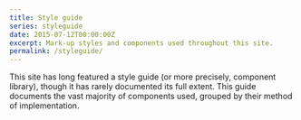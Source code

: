 ```yaml
---
title: Style guide
series: styleguide
date: 2015-07-12T00:00:00Z
excerpt: Mark-up styles and components used throughout this site.
permalink: /styleguide/
---
```

This site has long featured a style guide (or more precisely, component library), though it has rarely documented its full extent. This guide documents the vast majority of components used, grouped by their method of implementation.
